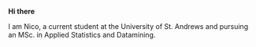 **Hi there**

I am Nico, a current student at the University of St. Andrews and pursuing an MSc. in Applied Statistics and Datamining. 

